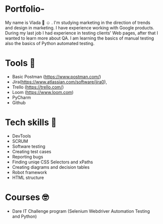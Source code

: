 # Portfolio-
My name is Vlada :wave: :relaxed: . I'm studying marketing in the direction of trends and design in marketing. I have experience working with Google products. During my last job I had experience in testing clients' Web pages, after that I wanted to learn more about QA. I am learning the basics of manual testing also the basics of Python automated testing.
# Tools :muscle:
  - Basic Postman (https://www.postman.com/)
  - Jira(https://www.atlassian.com/software/jira0), 
  - Trello (https://trello.com/) 
  - Loom (https://www.loom.com)
  - PyCharm
  - Github
  # Tech skills :brain:
  - DevTools
  - SCRUM
  - Software testing
  - Creating test cases
  - Reporting bugs
  - Finding uniqe CSS Selectors and xPaths
  - Creating diagrams and decision tables
  - Robot framework
  - HTML structure
  # Courses 	:nerd_face:
  - Dare IT Challenge program (Selenium Webdriver Automation Testing and Python)
